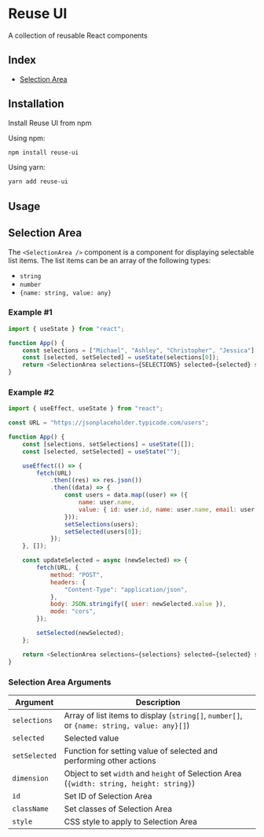 # Reuse UI

A collection of reusable React components

## Index

- [Selection Area](#selection-area)

## Installation

Install Reuse UI from npm

Using npm:

```sh
npm install reuse-ui
```

Using yarn:

```sh
yarn add reuse-ui
```

## Usage

## Selection Area

The `<SelectionArea />` component is a component for displaying selectable list items. The list items can be an array of the following types:

- `string`
- `number`
- `{name: string, value: any}`

### <b>Example #1</b>

```js
import { useState } from "react";

function App() {
	const selections = ["Michael", "Ashley", "Christopher", "Jessica"];
	const [selected, setSelected] = useState(selections[0]);
	return <SelectionArea selections={SELECTIONS} selected={selected} setSelected={setSelected} />;
}
```

### <b>Example #2</b>

```js
import { useEffect, useState } from "react";

const URL = "https://jsonplaceholder.typicode.com/users";

function App() {
	const [selections, setSelections] = useState([]);
	const [selected, setSelected] = useState("");

	useEffect(() => {
		fetch(URL)
			.then((res) => res.json())
			.then((data) => {
				const users = data.map((user) => ({
					name: user.name,
					value: { id: user.id, name: user.name, email: user.email },
				}));
				setSelections(users);
				setSelected(users[0]);
			});
	}, []);

	const updateSelected = async (newSelected) => {
		fetch(URL, {
			method: "POST",
			headers: {
				"Content-Type": "application/json",
			},
			body: JSON.stringify({ user: newSelected.value }),
			mode: "cors",
		});

		setSelected(newSelected);
	};

	return <SelectionArea selections={selections} selected={selected} setSelected={updateSelected} />;
}
```

### <b>Selection Area Arguments</b>

| Argument      | Description                                                                                |
| ------------- | ------------------------------------------------------------------------------------------ |
| `selections`  | Array of list items to display (`string[]`, `number[]`, or `{name: string, value: any}[]`) |
| `selected`    | Selected value                                                                             |
| `setSelected` | Function for setting value of selected and performing other actions                        |
| `dimension`   | Object to set `width` and `height` of Selection Area (`{width: string, height: string}`)   |
| `id`          | Set ID of Selection Area                                                                   |
| `className`   | Set classes of Selection Area                                                              |
| `style`       | CSS style to apply to Selection Area                                                       |
